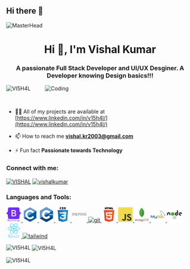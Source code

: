 ## Hi there 👋

![MasterHead](https://user-images.githubusercontent.com/74038190/243078834-72903324-cf57-4e90-80a6-ed3c9734e0ed.gif)
<h1 align="center">Hi 👋, I'm Vishal Kumar</h1>
<h3 align="center">A passionate Full Stack Developer and UI/UX Desginer. A Developer knowing Design basics!!!</h3>
<img align="right" alt="Coding" width="400" src="https://camo.githubusercontent.com/0e654c5d040e096fcb123baf00442159fcd78a17a9aba2e6a12b9e35765e5e33/68747470733a2f2f6d65646961332e67697068792e636f6d2f6d656469612f6247677363356d576f727966674b427831752f67697068792e6769663f6369643d373930623736313162663037313965633432623237336531646430363134353537376330333463306239646137653536267269643d67697068792e6769662663743d67">
<p align="left"> <img src="https://komarev.com/ghpvc/?username=VI5H4L&label=Profile%20views&color=0e75b6&style=flat" alt="VI5H4L" /> </p>

<p align="left"> <a href="https://twitter.com/" target="blank"><img src="https://img.shields.io/twitter/follow/?logo=twitter&style=for-the-badge" alt="" /></a> </p>

- 👨‍💻 All of my projects are available at [https://www.linkedin.com/in/v15h4l/](https://www.linkedin.com/in/v15h4l/)

- 📫 How to reach me **vishal.kr2003@gmail.com**

- ⚡ Fun fact **Passionate towards Technology**

<h3 align="left">Connect with me:</h3>
<p align="left">
<a href="[https://www.linkedin.com/in/v15h4l/](https://www.linkedin.com/in/v15h4l/)" target="blank"><img align="center" src="https://raw.githubusercontent.com/rahuldkjain/github-profile-readme-generator/master/src/images/icons/Social/linked-in-alt.svg" alt="VISHAL" height="30" width="40" /></a>
<a href="https://instagram.com/vi5halkumar" target="blank"><img align="center" src="https://raw.githubusercontent.com/rahuldkjain/github-profile-readme-generator/master/src/images/icons/Social/instagram.svg" alt="vishalkumar" height="30" width="40" /></a>
</p>

<h3 align="left">Languages and Tools:</h3>
<p align="left"> <a href="https://getbootstrap.com" target="_blank" rel="noreferrer"> <img src="https://raw.githubusercontent.com/devicons/devicon/master/icons/bootstrap/bootstrap-plain-wordmark.svg" alt="bootstrap" width="40" height="40"/> </a> <a href="https://www.cprogramming.com/" target="_blank" rel="noreferrer"> <img src="https://raw.githubusercontent.com/devicons/devicon/master/icons/c/c-original.svg" alt="c" width="40" height="40"/> </a> <a href="https://www.w3schools.com/cpp/" target="_blank" rel="noreferrer"> <img src="https://raw.githubusercontent.com/devicons/devicon/master/icons/cplusplus/cplusplus-original.svg" alt="cplusplus" width="40" height="40"/> </a> <a href="https://www.w3schools.com/css/" target="_blank" rel="noreferrer"> <img src="https://raw.githubusercontent.com/devicons/devicon/master/icons/css3/css3-original-wordmark.svg" alt="css3" width="40" height="40"/> </a> <a href="https://expressjs.com" target="_blank" rel="noreferrer"> <img src="https://raw.githubusercontent.com/devicons/devicon/master/icons/express/express-original-wordmark.svg" alt="express" width="40" height="40"/> </a> <a href="https://git-scm.com/" target="_blank" rel="noreferrer"> <img src="https://www.vectorlogo.zone/logos/git-scm/git-scm-icon.svg" alt="git" width="40" height="40"/> </a> <a href="https://www.w3.org/html/" target="_blank" rel="noreferrer"> <img src="https://raw.githubusercontent.com/devicons/devicon/master/icons/html5/html5-original-wordmark.svg" alt="html5" width="40" height="40"/> </a> <a href="https://developer.mozilla.org/en-US/docs/Web/JavaScript" target="_blank" rel="noreferrer"> <img src="https://raw.githubusercontent.com/devicons/devicon/master/icons/javascript/javascript-original.svg" alt="javascript" width="40" height="40"/> </a> <a href="https://www.mongodb.com/" target="_blank" rel="noreferrer"> <img src="https://raw.githubusercontent.com/devicons/devicon/master/icons/mongodb/mongodb-original-wordmark.svg" alt="mongodb" width="40" height="40"/> </a> <a href="https://www.mysql.com/" target="_blank" rel="noreferrer"> <img src="https://raw.githubusercontent.com/devicons/devicon/master/icons/mysql/mysql-original-wordmark.svg" alt="mysql" width="40" height="40"/> </a> <a href="https://nodejs.org" target="_blank" rel="noreferrer"> <img src="https://raw.githubusercontent.com/devicons/devicon/master/icons/nodejs/nodejs-original-wordmark.svg" alt="nodejs" width="40" height="40"/> </a> <a href="https://reactjs.org/" target="_blank" rel="noreferrer"> <img src="https://raw.githubusercontent.com/devicons/devicon/master/icons/react/react-original-wordmark.svg" alt="react" width="40" height="40"/> </a> <a href="https://tailwindcss.com/" target="_blank" rel="noreferrer"> <img src="https://www.vectorlogo.zone/logos/tailwindcss/tailwindcss-icon.svg" alt="tailwind" width="40" height="40"/> </a> </p>

<p><img align="left" src="https://github-readme-stats.vercel.app/api/top-langs?username=VI5H4L&show_icons=true&locale=en&layout=compact" alt="VI5H4L" /></p>

<p>&nbsp;<img align="center" src="https://github-readme-stats.vercel.app/api?username=VI5H4L&show_icons=true&locale=en" alt="VI5H4L" /></p>

<p><img align="center" src="https://github-readme-streak-stats.herokuapp.com/?user=VI5H4L&" alt="VI5H4L" /></p>
